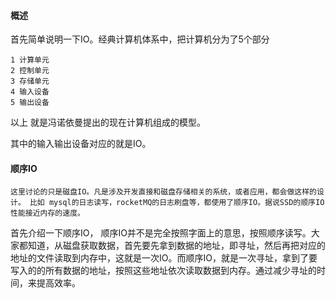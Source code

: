 #### 概述
首先简单说明一下IO。经典计算机体系中，把计算机分为了5个部分

	1 计算单元
	2 控制单元
	3 存储单元
	4 输入设备
	5 输出设备

以上 就是冯诺依曼提出的现在计算机组成的模型。

其中的输入输出设备对应的就是IO。

#### 顺序IO

    这里讨论的只是磁盘IO。凡是涉及开发直接和磁盘存储相关的系统，或者应用，都会做这样的设计。 比如 mysql的日志读写，rocketMQ的日志刷盘等，都使用了顺序IO。据说SSD的顺序IO性能接近内存的速度。

   首先介绍一下顺序IO， 顺序IO并不是完全按照字面上的意思，按照顺序读写。大家都知道，从磁盘获取数据，首先要先拿到数据的地址，即寻址，然后再把对应的地址的文件读取到内存中，这就是一次IO。而顺序IO，就是一次寻址，拿到了要写入的的所有数据的地址，按照这些地址依次读取数据到内存。通过减少寻址的时间，来提高效率。